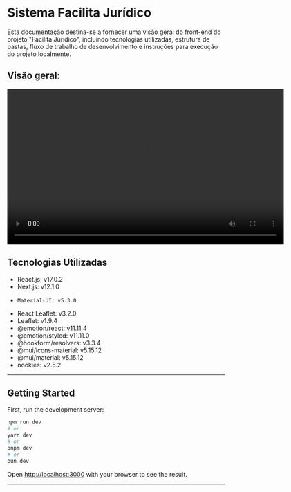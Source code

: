 # Sistema Facilita Jurídico

Esta documentação destina-se a fornecer uma visão geral do front-end do projeto "Facilita Jurídico", incluindo tecnologias utilizadas, estrutura de pastas, fluxo de trabalho de desenvolvimento e instruções para execução do projeto localmente.


## Visão geral:

<video width="640" height="360" controls>
  <source src="./public/videoSistema.mp4" type="video/mp4">
  Seu navegador não suporta o elemento de vídeo.
</video>

## Tecnologias Utilizadas

- React.js: v17.0.2
- Next.js: v12.1.0
-     Material-UI: v5.3.0
- React Leaflet: v3.2.0
- Leaflet: v1.9.4
- @emotion/react: v11.11.4
- @emotion/styled: v11.11.0
- @hookform/resolvers: v3.3.4
- @mui/icons-material: v5.15.12
- @mui/material: v5.15.12
- nookies: v2.5.2
           
---
## Getting Started

First, run the development server:

```bash
npm run dev
# or
yarn dev
# or
pnpm dev
# or
bun dev
```

Open [http://localhost:3000](http://localhost:3000) with your browser to see the result.

---